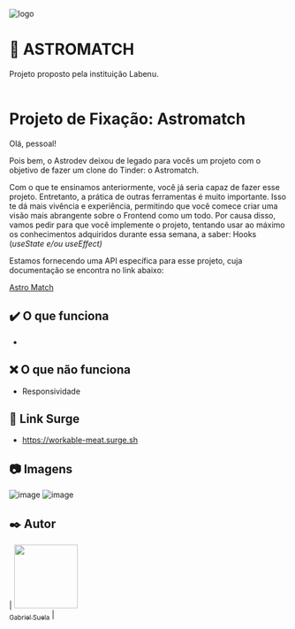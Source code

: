 ![logo](https://user-images.githubusercontent.com/93896739/164999985-7b51c45f-00b3-4cb8-95eb-1f3c562f1af7.png)


# :page_facing_up: ASTROMATCH
Projeto proposto pela instituição Labenu.
<br>
<br>


# Projeto de Fixação: Astromatch

Olá, pessoal!

Pois bem, o Astrodev deixou de legado para vocês um projeto com o objetivo de fazer um clone do Tinder: o Astromatch. 

Com o que te ensinamos anteriormente, você já seria capaz de fazer esse projeto. Entretanto, a prática de outras ferramentas é muito importante. Isso te dá mais vivência e experiência, permitindo que você comece criar uma visão mais abrangente sobre o Frontend como um todo. Por causa disso, vamos pedir para que você implemente o projeto, tentando usar ao máximo os conhecimentos adquiridos durante essa semana, a saber: Hooks (*useState e/ou* *useEffect)*

Estamos fornecendo uma API específica para esse projeto, cuja documentação se encontra no link abaixo:

[Astro Match](https://documenter.getpostman.com/view/7549981/SW12yx56?version=latest)

## :heavy_check_mark: O que funciona
*


## :x: O que não funciona
* Responsividade

## :link: Link Surge 
* https://workable-meat.surge.sh


## :camera: Imagens
![image](https://user-images.githubusercontent.com/93896739/164999867-aa06f450-ec22-46da-9ab8-c3af4762c674.png)
![image](https://user-images.githubusercontent.com/93896739/164999893-45144dba-4479-4496-b7b8-687813e845c6.png)


## :black_nib: Autor

| [<img src="https://avatars.githubusercontent.com/u/93896739?v=4" width=115><br><sub>Gabriel Suela</sub>](https://github.com/Pods89) |
